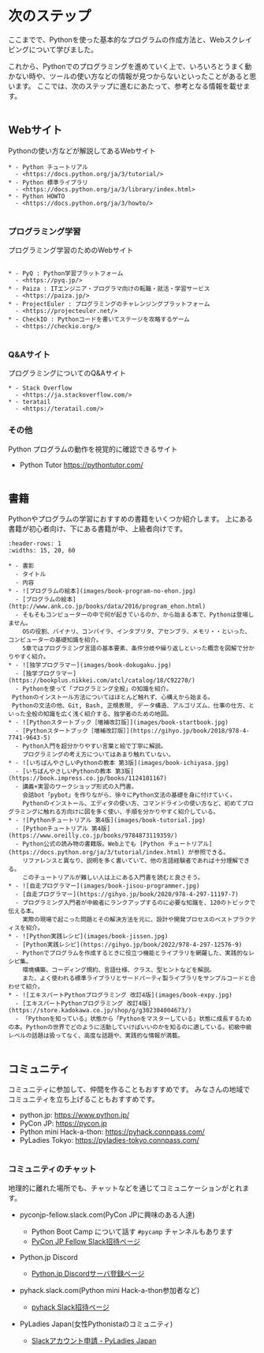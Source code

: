 # 次のステップ

ここまでで、Pythonを使った基本的なプログラムの作成方法と、Webスクレイピングについて学びました。

これから、Pythonでのプログラミングを進めていく上で、いろいろとうまく動かない時や、ツールの使い方などの情報が見つからないといったことがあると思います。
ここでは、次のステップに進むにあたって、参考となる情報を載せます。

```{index} Web sites
```

## Webサイト

Pythonの使い方などが解説してあるWebサイト

```{list-table}
* - Python チュートリアル
  - <https://docs.python.org/ja/3/tutorial/>
* - Python 標準ライブラリ
  - <https://docs.python.org/ja/3/library/index.html>
* - Python HOWTO
  - <https://docs.python.org/ja/3/howto/>
```

```{index} Web sites to learn programming
```

### プログラミング学習

プログラミング学習のためのWebサイト

```{list-table}

* - PyQ : Python学習プラットフォーム
  - <https://pyq.jp/>
* - Paiza : ITエンジニア・プログラマ向けの転職・就活・学習サービス
  - <https://paiza.jp/>
* - ProjectEuler : プログラミングのチャレンジングプラットフォーム
  - <https://projecteuler.net/>
* - CheckIO : Pythonコードを書いてステージを攻略するゲーム
  - <https://checkio.org/>
```

```{index} Q&A web sites for programming
```

### Q&Aサイト

プログラミングについてのQ&Aサイト

```{list-table}
* - Stack Overflow
  - <https://ja.stackoverflow.com/>
* - teratail
  - <https://teratail.com/>
```

### その他

Python プログラムの動作を視覚的に確認できるサイト

- Python Tutor <https://pythontutor.com/>

```{index} Books
```

## 書籍

Pythonやプログラムの学習におすすめの書籍をいくつか紹介します。
上にある書籍が初心者向け、下にある書籍が中、上級者向けです。

```{list-table}
:header-rows: 1
:widths: 15, 20, 60

* - 書影
  - タイトル
  - 内容
* - ![プログラムの絵本](images/book-program-no-ehon.jpg)
  - [プログラムの絵本](http://www.ank.co.jp/books/data/2016/program_ehon.html)
  - そもそもコンピューターの中で何が起きているのか、から始まる本で、Pythonは登場しません。
    OSの役割、バイナリ、コンパイラ、インタプリタ、アセンブラ、メモリ・・といった、コンピューターの基礎知識を紹介。
    5章ではプログラミング言語の基本要素、条件分岐や繰り返しといった概念を図解で分かりやすく紹介。
* - ![独学プログラマー](images/book-dokugaku.jpg)
  - [独学プログラマー](https://bookplus.nikkei.com/atcl/catalog/18/C92270/)
  - Pythonを使って「プログラミング全般」の知識を紹介。
 Pythonのインストール方法についてはほとんど触れず、心構えから始まる。
 Pythonの文法の他、Git, Bash, 正規表現, データ構造、アルゴリズム、仕事の仕方、といった全般の知識を広く浅く紹介する、独学者のための地図。
* - ![Pythonスタートブック［増補改訂版］](images/book-startbook.jpg)
  - [Pythonスタートブック［増補改訂版］](https://gihyo.jp/book/2018/978-4-7741-9643-5)
  - Python入門を超分かりやすい言葉と絵で丁寧に解説。
    プログラミングの考え方についてはあまり触れていない。
* - ![いちばんやさしいPythonの教本 第3版](images/book-ichiyasa.jpg)
  - [いちばんやさしいPythonの教本 第3版](https://book.impress.co.jp/books/1124101167)
  - 講義+実習のワークショップ形式の入門書。
    会話bot「pybot」を作りながら、徐々にPython文法の基礎を身に付けていく。
    Pythonのインストール、エディタの使い方、コマンドラインの使い方など、初めてプログラミングに触れる方向けに図を多く使い、手順を分かりやすく紹介している。
* - ![Pythonチュートリアル 第4版](images/book-tutorial.jpg)
  - [Pythonチュートリアル 第4版](https://www.oreilly.co.jp/books/9784873119359/)
  - Python公式の読み物の書籍版。Web上でも [Python チュートリアル](https://docs.python.org/ja/3/tutorial/index.html) が参照できる。
    リファレンスと異なり、説明を多く書いていて、他の言語経験者であれば十分理解できる。
    このチュートリアルが難しい人は上にある入門書を読むと良さそう。
* - ![自走プログラマー](images/book-jisou-programmer.jpg)
  - [自走プログラマー](https://gihyo.jp/book/2020/978-4-297-11197-7)
  - プログラミング入門者が中級者にランクアップするのに必要な知識を、120のトピックで伝える本。
    実際の現場で起こった問題とその解決方法を元に、設計や開発プロセスのベストプラクティスを紹介。
* - ![Python実践レシピ](images/book-jissen.jpg)
  - [Python実践レシピ](https://gihyo.jp/book/2022/978-4-297-12576-9)
  - Pythonでプログラムを作成するときに役立つ機能とライブラリを網羅した、実践的なレシピ集。
    環境構築、コーディング規約、言語仕様、クラス、型ヒントなどを解説。
    また、よく使われる標準ライブラリとサードパーティ製ライブラリをサンプルコードと合わせて紹介。
* - ![エキスパートPythonプログラミング 改訂4版](images/book-expy.jpg)
  - [エキスパートPythonプログラミング 改訂4版](https://store.kadokawa.co.jp/shop/g/g302304004673/)
  - 「Pythonを知っている」状態から「Pythonをマスターしている」状態に成長するための本。Pythonの世界でどのように活動していけばいいのかを知るのに適している。初級中級レベルの話題は扱ってなく、高度な話題や、実践的な情報が満載。
```

```{index} Community
```

## コミュニティ

コミュニティに参加して、仲間を作ることもおすすめです。
みなさんの地域でコミュニティを立ち上げることもおすすめです。

- python.jp: <https://www.python.jp/>
- PyCon JP: <https://pycon.jp>
- Python mini Hack-a-thon: <https://pyhack.connpass.com/>
- PyLadies Tokyo: <https://pyladies-tokyo.connpass.com/>

```{index} pair: Community; slack
```

### コミュニティのチャット

地理的に離れた場所でも、チャットなどを通じてコミュニケーションがとれます。

- pyconjp-fellow.slack.com(PyCon JPに興味のある人達)

  - Python Boot Camp について話す `#pycamp` チャンネルもあります
  - [PyCon JP Fellow Slack招待ページ](https://join.slack.com/t/pyconjp-fellow/shared_invite/zt-p4hb9t0m-CyPNgr7MX16wBqE9y_ZAZA)

- Python.jp Discord

  - [Python.jp Discordサーバ登録ページ](https://www.python.jp/discord/index.html)

- pyhack.slack.com(Python mini Hack-a-thon参加者など)

  - [pyhack Slack招待ページ](https://join.slack.com/t/pyhack/shared_invite/zt-1j3v4er5g-B0QUOjWIa_cc5zVnyDd~ag)

- PyLadies Japan(女性Pythonistaのコミュニティ)

  - [Slackアカウント申請 - PyLadies Japan](https://docs.google.com/forms/d/e/1FAIpQLSelRdBGus7o6MsijTZiTt1kFAoFYQlwYgrBPQOrGVwGlAmHNg/viewform)
